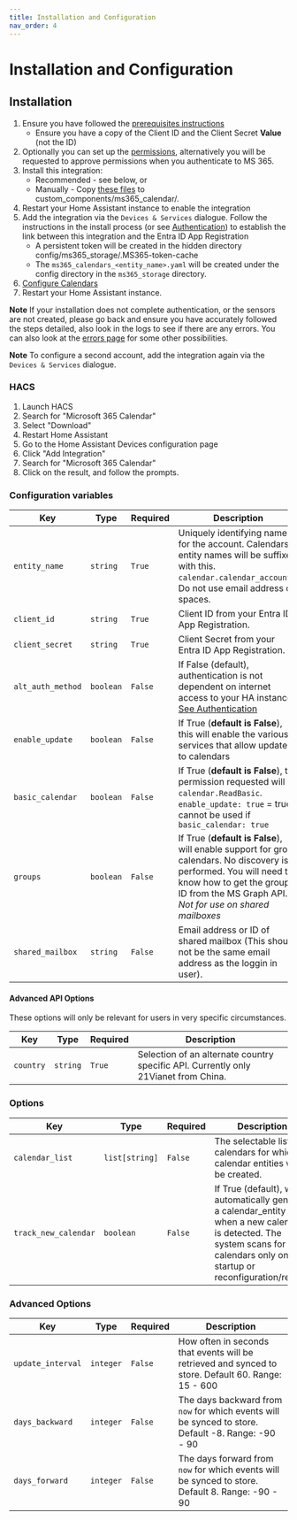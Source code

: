 ```yaml
---
title: Installation and Configuration
nav_order: 4
---
```


# Installation and Configuration
## Installation
1. Ensure you have followed the [prerequisites instructions](./prerequisites.md)
    * Ensure you have a copy of the Client ID and the Client Secret **Value** (not the ID)
1. Optionally you can set up the [permissions](./permissions.md), alternatively you will be requested to approve permissions when you authenticate to MS 365.
1. Install this integration:
    * Recommended - see below, or
    * Manually - Copy [these files](https://github.com/RogerSelwyn/MS365-Calendar/tree/main/custom_components/ms365_calendar) to custom_components/ms365_calendar/.
1. Restart your Home Assistant instance to enable the integration
1. Add the integration via the `Devices & Services` dialogue. Follow the instructions in the install process (or see [Authentication](./authentication.md)) to establish the link between this integration and the Entra ID App Registration
    * A persistent token will be created in the hidden directory config/ms365_storage/.MS365-token-cache
    * The `ms365_calendars_<entity_name>.yaml` will be created under the config directory in the `ms365_storage` directory.
1. [Configure Calendars](./calendar_configuration.md)
1. Restart your Home Assistant instance.

**Note** If your installation does not complete authentication, or the sensors are not created, please go back and ensure you have accurately followed the steps detailed, also look in the logs to see if there are any errors. You can also look at the [errors page](./errors.md) for some other possibilities.

**Note** To configure a second account, add the integration again via the `Devices & Services` dialogue.

### HACS

1. Launch HACS
1. Search for "Microsoft 365 Calendar"
1. Select "Download"
1. Restart Home Assistant
1. Go to the Home Assistant Devices configuration page
1. Click "Add Integration"
1. Search for "Microsoft 365 Calendar"
1. Click on the result, and follow the prompts.


### Configuration variables

Key | Type | Required | Description
-- | -- | -- | --
`entity_name` | `string` | `True` | Uniquely identifying name for the account. Calendars entity names will be suffixed with this. `calendar.calendar_account1`. Do not use email address or spaces.
`client_id` | `string` | `True` | Client ID from your Entra ID App Registration.
`client_secret` | `string` | `True` | Client Secret from your Entra ID App Registration.
`alt_auth_method` | `boolean` | `False` | If False (default), authentication is not dependent on internet access to your HA instance. [See Authentication](./authentication.md)
`enable_update` | `boolean` | `False` | If True (**default is False**), this will enable the various services that allow updates to calendars
`basic_calendar` | `boolean` | `False` | If True (**default is False**), the permission requested will be `calendar.ReadBasic`. `enable_update: true` = true cannot be used if `basic_calendar: true`
`groups` | `boolean` | `False` | If True (**default is False**), will enable support for group calendars. No discovery is performed. You will need to know how to get the group ID from the MS Graph API. *Not for use on shared mailboxes*
`shared_mailbox` | `string` | `False` | Email address or ID of shared mailbox (This should not be the same email address as the loggin in user).

#### Advanced API Options

These options will only be relevant for users in very specific circumstances.

Key | Type | Required | Description
-- | -- | -- | --
`country` | `string` | `True` | Selection of an alternate country specific API. Currently only 21Vianet from China.

### Options

Key | Type | Required | Description
-- | -- | -- | --
`calendar_list` | `list[string]` | `False` | The selectable list of calendars for which calendar entities will be created.
`track_new_calendar` | `boolean` | `False` | If True (default), will automatically generate a calendar_entity when a new calendar is detected. The system scans for new calendars only on startup or reconfiguration/reload.

### Advanced Options

Key | Type | Required | Description
-- | -- | -- | --
`update_interval` | `integer` | `False` | How often in seconds that events will be retrieved and synced to store. Default 60. Range: 15 - 600
`days_backward` | `integer` | `False` | The days backward from `now` for which events will be synced to store. Default -8. Range: -90 - 90
`days_forward` | `integer` | `False` | The days forward from `now` for which events will be synced to store. Default 8. Range: -90 - 90
